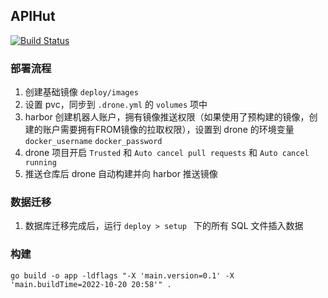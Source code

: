 ## APIHut

[![Build Status](https://drone.northes.co/api/badges/apihut/server-2.0/status.svg?ref=refs/heads/main)](https://drone.northes.co/apihut/server-2.0)

### 部署流程
1. 创建基础镜像 `deploy/images`
2. 设置 pvc，同步到 `.drone.yml` 的 `volumes` 项中
3. harbor 创建机器人账户，拥有镜像推送权限（如果使用了预构建的镜像，创建的账户需要拥有FROM镜像的拉取权限），设置到 drone 的环境变量
   `docker_username` `docker_password`
4. drone 项目开启 `Trusted` 和 `Auto cancel pull requests` 和 `Auto cancel running`
5. 推送仓库后 drone 自动构建并向 harbor 推送镜像


### 数据迁移
1. 数据库迁移完成后，运行 `deploy > setup ` 下的所有 SQL 文件插入数据


### 构建
```shell
go build -o app -ldflags "-X 'main.version=0.1' -X 'main.buildTime=2022-10-20 20:58'" .
```